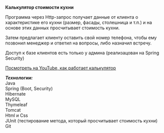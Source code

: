 **Калькулятор стоимости кухни**

Программа через Http-запрос получает данные от клиента о характеристике его кухни (размер, фасады, столешница и т.п.) и на основе этих данных просчитывает  стоимость кухни.

Затем предлагает клиенту оставить свой номер телефона, чтобы ему позвонил менеджер и ответил на вопросы, либо назначил встречу.

Доступ к базе клиентов есть только у админа (реализацован на Spring Security)

<a href="https://youtu.be/RNkWCl4L6JQ"> Посмотреть на YouTube, как работает калькулятор </a>

***Технологии:***<br>
Java <br>
Spring (Boot, Security) <br>
Hibernate <br>
MySQL <br>
Thymeleaf<br>
Tomcat<br>
Html и Css<br>
JUnit (тестирование метода, который просчитывает стоимость кухни)<br>
Git<br>




